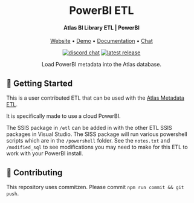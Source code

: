 <h1 align="center">PowerBI ETL</h1>
<h4 align="center">Atlas BI Library ETL | PowerBI</h4>

<p align="center">
 <a href="https://www.atlas.bi" target="_blank">Website</a> • <a href="https://demo.atlas.bi" target="_blank">Demo</a> • <a href="https://www.atlas.bi/docs/library/" target="_blank">Documentation</a> • <a href="https://discord.gg/hdz2cpygQD" target="_blank">Chat</a>
</p>

<p align="center">
 <a href="https://discord.gg/hdz2cpygQD"><img alt="discord chat" src="https://badgen.net/discord/online-members/hdz2cpygQD/" /></a>
 <a href="https://github.com/atlas-bi/Solr-Search-ETL/releases"><img alt="latest release" src="https://badgen.net/github/release/atlas-bi/Solr-Search-ETL" /></a>

<p align="center">Load PowerBI metadata into the Atlas database.
 </p>

## 🏃 Getting Started

This is a user contributed ETL that can be used with the [Atlas Metadata ETL](https://github.com/atlas-bi/atlas-bi-library-etl).

It is specifically made to use a cloud PowerBI.

The SSIS package in `/etl` can be added in with the other ETL SSIS packages in Visual Studio. The SISS package will run various powershell scripts which are in the `/powershell` folder. See the `notes.txt` and `/modified_sql` to see modifications you may need to make for this ETL to work with your PowerBI install.

## 🎁 Contributing

This repository uses commitzen. Please commit `npm run commit && git push`.
